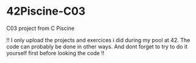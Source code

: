 # 42Piscine-C03
C03 project from C Piscine

!! I only upload the projects and exercices i did during my pool at 42. The code can probably be done in other ways. And dont forget to try to do it yourself first before looking the code !!
